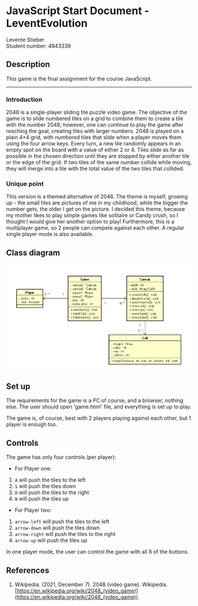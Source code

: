 # JavaScript Start Document - LeventEvolution

Levente Stieber  
Student number: 4843339

## Description

This game is the final assignment for the course JavaScript.

---

### __Introduction__

2048 is a single-player sliding tile puzzle video game. The objective of the game is to slide numbered tiles on a grid to combine them to create a tile with the number 2048; however, one can continue to play the game after reaching the goal, creating tiles with larger numbers. 
2048 is played on a plain 4×4 grid, with numbered tiles that slide when a player moves them using the four arrow keys. Every turn, a new tile randomly appears in an empty spot on the board with a value of either 2 or 4. Tiles slide as far as possible in the chosen direction until they are stopped by either another tile or the edge of the grid. If two tiles of the same number collide while moving, they will merge into a tile with the total value of the two tiles that collided.


### __Unique point__

This version is a themed alternative of 2048. The theme is myself, growing up - the small tiles are pictures of me in my childhood, while the bigger the number gets, the older I get on the picture. I decided this theme, because my mother likes to play simple games like solitaire or Candy crush, so I thought I would give her another option to play!
Furthermore, this is a multiplayer game, so 2 people can compete against each other. A regular single player mode is also available.

## Class diagram

![Class diagram](diagram2048.png?raw=true "Class diagram")

## Set up

The requirements for the game is a PC of course, and a browser, nothing else. The user should open 'game.html' file, and everything is set up to play.

The game is, of course, best with 2 players playing against each other, but 1 player is enough too.

## Controls

The game has only four controls (per player):

- For Player one:

1. `A` will push the tiles to the left
2. `S` will push the tiles down
3. `D` will push the tiles to the right
4. `W` will push the tiles up

- For Player two:

1. `arrow-left` will push the tiles to the left
2. `arrow-down` will push the tiles down
3. `arrow-right` will push the tiles to the right
4. `arrow-up` will push the tiles up


In one player mode, the user can control the game with all 8 of the buttons.

## References

1. Wikipedia. (2021, December 7). 2048 (video game). Wikipedia. [https://en.wikipedia.org/wiki/2048_(video_game)](https://en.wikipedia.org/wiki/2048_(video_game)).

